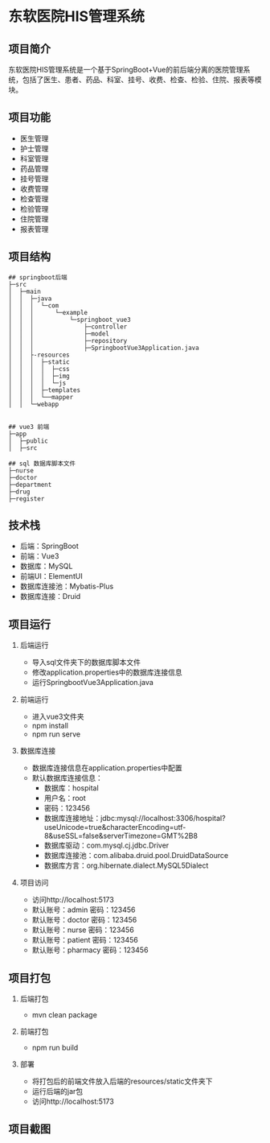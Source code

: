 # 东软医院HIS管理系统

## 项目简介

东软医院HIS管理系统是一个基于SpringBoot+Vue的前后端分离的医院管理系统，包括了医生、患者、药品、科室、挂号、收费、检查、检验、住院、报表等模块。

## 项目功能

- 医生管理
- 护士管理
- 科室管理
- 药品管理
- 挂号管理
- 收费管理
- 检查管理
- 检验管理
- 住院管理
- 报表管理

## 项目结构

```
## springboot后端
├─src
│  ├─main
│  │  ├─java
│  │  │  └─com
│  │  │      └─example
│  │  │          └─springboot_vue3
│  │  │              ├─controller
│  │  │              ├─model
│  │  │              ├─repository
│  │  │              ├─SpringbootVue3Application.java
│  │  ├-resources
│  │  │  ├─static
│  │  │  │  ├─css
│  │  │  │  ├─img
│  │  │  │  └─js
│  │  │  ├─templates
│  │  │  └──mapper
│  │  └─webapp


## vue3 前端
├─app
│  ├─public
│  ├─src

## sql 数据库脚本文件
├─nurse
├─doctor
├─department
├─drug
├─register
```

## 技术栈

- 后端：SpringBoot
- 前端：Vue3
- 数据库：MySQL
- 前端UI：ElementUI
- 数据库连接池：Mybatis-Plus
- 数据库连接：Druid

## 项目运行

1. 后端运行

   - 导入sql文件夹下的数据库脚本文件
   - 修改application.properties中的数据库连接信息
   - 运行SpringbootVue3Application.java

2. 前端运行

   - 进入vue3文件夹
   - npm install
   - npm run serve

3. 数据库连接

   - 数据库连接信息在application.properties中配置
   - 默认数据库连接信息：
     - 数据库：hospital
     - 用户名：root
     - 密码：123456
     - 数据库连接地址：jdbc:mysql://localhost:3306/hospital?useUnicode=true&characterEncoding=utf-8&useSSL=false&serverTimezone=GMT%2B8
     - 数据库驱动：com.mysql.cj.jdbc.Driver
     - 数据库连接池：com.alibaba.druid.pool.DruidDataSource
     - 数据库方言：org.hibernate.dialect.MySQL5Dialect

4. 项目访问

   - 访问http://localhost:5173
   - 默认账号：admin 密码：123456
   - 默认账号：doctor 密码：123456
   - 默认账号：nurse 密码：123456
   - 默认账号：patient 密码：123456
   - 默认账号：pharmacy 密码：123456

## 项目打包

1. 后端打包

    - mvn clean package

2. 前端打包
    - npm run build

3. 部署

    - 将打包后的前端文件放入后端的resources/static文件夹下
    - 运行后端的jar包
    - 访问http://localhost:5173


## 项目截图




